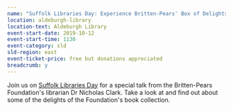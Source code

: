 ```yaml
---
name: "Suffolk Libraries Day: Experience Britten-Pears' Box of Delights with Dr Nicholas Clark"
location: aldeburgh-library
location-text: Aldeburgh Library
event-start-date: 2019-10-12
event-start-time: 1130
event-category: sld
sld-region: east
event-ticket-price: free but donations appreciated
breadcrumb: y
---
```


Join us on [Suffolk Libraries Day](/suffolk-libraries-day/) for a special talk from the Britten-Pears Foundation's librarian Dr Nicholas Clark. Take a look at and find out about some of the delights of the Foundation's book collection.
